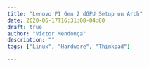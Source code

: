 ```yaml
---
title: "Lenovo P1 Gen 2 dGPU Setup on Arch"
date: 2020-06-17T16:31:08-04:00
draft: true
author: "Victor Mendonça"
description: ""
tags: ["Linux", "Hardware", "Thinkpad"]

---
```

